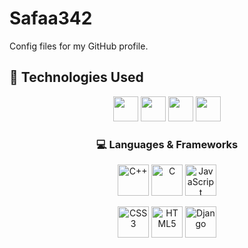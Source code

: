 # Safaa342
Config files for my GitHub profile.
## 🧠 Technologies Used

<p align="center">
  <img src="https://cdn.jsdelivr.net/gh/devicons/devicon/icons/python/python-original.svg" width="40"/>
  <img src="https://cdn.jsdelivr.net/gh/devicons/devicon/icons/tensorflow/tensorflow-original.svg" width="40"/>
  <img src="https://cdn.jsdelivr.net/gh/devicons/devicon/icons/jupyter/jupyter-original.svg" width="40"/>
  <img src="https://cdn.jsdelivr.net/gh/devicons/devicon/icons/github/github-original.svg" width="40"/>
</p>


<h3 align="center">💻 Languages & Frameworks</h3>

<p align="center">
  <!-- C++ -->
  <img src="https://cdn.jsdelivr.net/gh/devicons/devicon/icons/cplusplus/cplusplus-original.svg" width="50" height="50" alt="C++"/>
  <!-- C -->
  <img src="https://cdn.jsdelivr.net/gh/devicons/devicon/icons/c/c-original.svg" width="50" height="50" alt="C"/>
  <!-- JavaScript -->
  <img src="https://cdn.jsdelivr.net/gh/devicons/devicon/icons/javascript/javascript-original.svg" width="50" height="50" alt="JavaScript"/>
</p>

<p align="center">
  <!-- CSS -->
  <img src="https://cdn.jsdelivr.net/gh/devicons/devicon/icons/css3/css3-original.svg" width="50" height="50" alt="CSS3"/>
  <!-- HTML -->
  <img src="https://cdn.jsdelivr.net/gh/devicons/devicon/icons/html5/html5-original.svg" width="50" height="50" alt="HTML5"/>
  <!-- Django -->
  <img src="https://cdn.jsdelivr.net/gh/devicons/devicon/icons/django/django-plain.svg" width="50" height="50" alt="Django"/>
</p>
